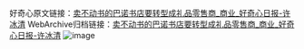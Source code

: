 好奇心原文链接：[卖不动书的巴诺书店要转型成礼品零售商_商业_好奇心日报-许冰清](https://www.qdaily.com/articles/3813.html)
WebArchive归档链接：[卖不动书的巴诺书店要转型成礼品零售商_商业_好奇心日报-许冰清](http://web.archive.org/web/20161012124741/http://www.qdaily.com:80/articles/3813.html)
![image](http://ww3.sinaimg.cn/large/007d5XDply1g3vdc6osx8j30u03294qp)